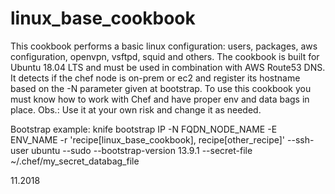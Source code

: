 # linux_base_cookbook

This cookbook performs a basic linux configuration: users, packages, aws configuration, openvpn, vsftpd, squid and others.
The cookbook is built for Ubuntu 18.04 LTS and must be used in combination with AWS Route53 DNS.
It detects if the chef node is on-prem or ec2 and register its hostname based on the -N parameter given at bootstrap.
To use this cookbook you must know how to work with Chef and have proper env and data bags in place.
Obs.: Use it at your own risk and change it as needed.

Bootstrap example: knife bootstrap  IP -N FQDN_NODE_NAME -E ENV_NAME -r 'recipe[linux_base_cookbook], recipe[other_recipe]' --ssh-user ubuntu --sudo --bootstrap-version 13.9.1 --secret-file ~/.chef/my_secret_databag_file

11.2018
